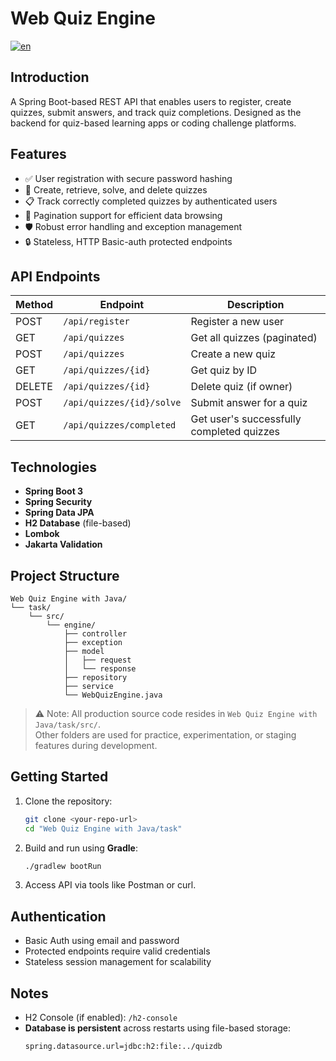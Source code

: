 # Web Quiz Engine

[![en](https://img.shields.io/badge/lang-en-red.svg)](README.md)

## Introduction

A Spring Boot-based REST API that enables users to register, create quizzes, submit answers, and track quiz completions. Designed as the backend for quiz-based learning apps or coding challenge platforms.

## Features

- ✅ User registration with secure password hashing
- 🧠 Create, retrieve, solve, and delete quizzes
- 📋 Track correctly completed quizzes by authenticated users
- 📄 Pagination support for efficient data browsing
- 🛡️ Robust error handling and exception management
- 🔒 Stateless, HTTP Basic-auth protected endpoints

## API Endpoints

| Method | Endpoint                   | Description                                 |
|--------|----------------------------|---------------------------------------------|
| POST   | `/api/register`            | Register a new user                         |
| GET    | `/api/quizzes`             | Get all quizzes (paginated)                 |
| POST   | `/api/quizzes`             | Create a new quiz                           |
| GET    | `/api/quizzes/{id}`        | Get quiz by ID                              |
| DELETE | `/api/quizzes/{id}`        | Delete quiz (if owner)                      |
| POST   | `/api/quizzes/{id}/solve`  | Submit answer for a quiz                    |
| GET    | `/api/quizzes/completed`   | Get user's successfully completed quizzes   |

## Technologies

- **Spring Boot 3**
- **Spring Security**
- **Spring Data JPA**
- **H2 Database** (file-based)
- **Lombok**
- **Jakarta Validation**

## Project Structure

```
Web Quiz Engine with Java/
└── task/
    └── src/
        └── engine/
            ├── controller
            ├── exception
            ├── model
            │   ├── request
            │   └── response
            ├── repository
            ├── service
            └── WebQuizEngine.java
```

> ⚠️ Note: All production source code resides in `Web Quiz Engine with Java/task/src/`.  
> Other folders are used for practice, experimentation, or staging features during development.

## Getting Started

1. Clone the repository:
   ```bash
   git clone <your-repo-url>
   cd "Web Quiz Engine with Java/task"
   ```

2. Build and run using **Gradle**:
   ```bash
   ./gradlew bootRun
   ```

3. Access API via tools like Postman or curl.

## Authentication

- Basic Auth using email and password
- Protected endpoints require valid credentials
- Stateless session management for scalability

## Notes

- H2 Console (if enabled): `/h2-console`
- **Database is persistent** across restarts using file-based storage:
  ```properties
  spring.datasource.url=jdbc:h2:file:../quizdb
  ```

